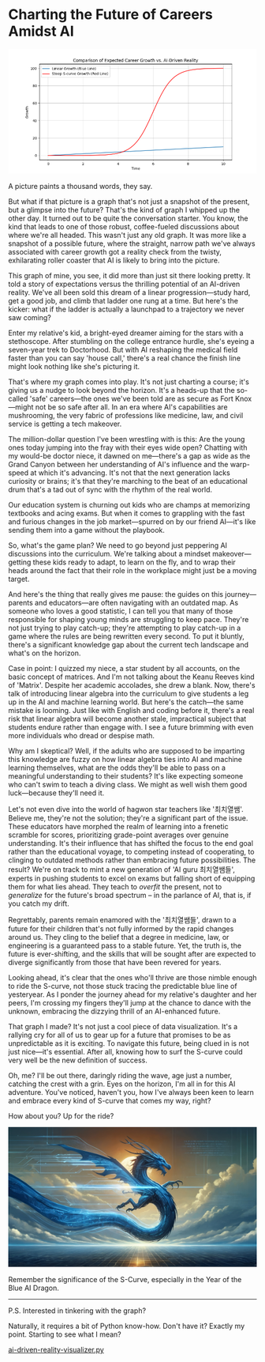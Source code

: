 # Charting the Future of Careers Amidst AI

![ai-driven-reality.png](images%2Fai-driven-reality.png)

A picture paints a thousand words, they say. 

But what if that picture is a graph that's not just a snapshot of the present, but a glimpse into the future? That's the kind of graph I whipped up the other day. It turned out to be quite the conversation starter. You know, the kind that leads to one of those robust, coffee-fueled discussions about where we're all headed. This wasn't just any old graph. It was more like a snapshot of a possible future, where the straight, narrow path we've always associated with career growth got a reality check from the twisty, exhilarating roller coaster that AI is likely to bring into the picture.

This graph of mine, you see, it did more than just sit there looking pretty. It told a story of expectations versus the thrilling potential of an AI-driven reality. We've all been sold this dream of a linear progression—study hard, get a good job, and climb that ladder one rung at a time. But here's the kicker: what if the ladder is actually a launchpad to a trajectory we never saw coming?

Enter my relative's kid, a bright-eyed dreamer aiming for the stars with a stethoscope. After stumbling on the college entrance hurdle, she's eyeing a seven-year trek to Doctorhood. But with AI reshaping the medical field faster than you can say 'house call,' there's a real chance the finish line might look nothing like she's picturing it.

That's where my graph comes into play. It's not just charting a course; it's giving us a nudge to look beyond the horizon. It's a heads-up that the so-called 'safe' careers—the ones we've been told are as secure as Fort Knox—might not be so safe after all. In an era where AI's capabilities are mushrooming, the very fabric of professions like medicine, law, and civil service is getting a tech makeover.

The million-dollar question I've been wrestling with is this: Are the young ones today jumping into the fray with their eyes wide open? Chatting with my would-be doctor niece, it dawned on me—there's a gap as wide as the Grand Canyon between her understanding of AI's influence and the warp-speed at which it's advancing. It's not that the next generation lacks curiosity or brains; it's that they're marching to the beat of an educational drum that's a tad out of sync with the rhythm of the real world.

Our education system is churning out kids who are champs at memorizing textbooks and acing exams. But when it comes to grappling with the fast and furious changes in the job market—spurred on by our friend AI—it's like sending them into a game without the playbook.

So, what's the game plan? We need to go beyond just peppering AI discussions into the curriculum. We're talking about a mindset makeover—getting these kids ready to adapt, to learn on the fly, and to wrap their heads around the fact that their role in the workplace might just be a moving target.

And here's the thing that really gives me pause: the guides on this journey—parents and educators—are often navigating with an outdated map. As someone who loves a good statistic, I can tell you that many of those responsible for shaping young minds are struggling to keep pace. They're not just trying to play catch-up; they're attempting to play catch-up in a game where the rules are being rewritten every second. To put it bluntly, there's a significant knowledge gap about the current tech landscape and what's on the horizon.

Case in point: I quizzed my niece, a star student by all accounts, on the basic concept of matrices. And I'm not talking about the Keanu Reeves kind of 'Matrix'. Despite her academic accolades, she drew a blank. Now, there's talk of introducing linear algebra into the curriculum to give students a leg up in the AI and machine learning world. But here's the catch—the same mistake is looming. Just like with English and coding before it, there's a real risk that linear algebra will become another stale, impractical subject that students endure rather than engage with. I see a future brimming with even more individuals who dread or despise math.

Why am I skeptical? Well, if the adults who are supposed to be imparting this knowledge are fuzzy on how linear algebra ties into AI and machine learning themselves, what are the odds they'll be able to pass on a meaningful understanding to their students? It's like expecting someone who can't swim to teach a diving class. We might as well wish them good luck—because they'll need it.

Let's not even dive into the world of hagwon star teachers like '최치열쌤'. Believe me, they're not the solution; they're a significant part of the issue. These educators have morphed the realm of learning into a frenetic scramble for scores, prioritizing grade-point averages over genuine understanding. It's their influence that has shifted the focus to the end goal rather than the educational voyage, to competing instead of cooperating, to clinging to outdated methods rather than embracing future possibilities. The result? We're on track to mint a new generation of 'AI guru 최치열쌤들', experts in pushing students to excel on exams but falling short of equipping them for what lies ahead. They teach to _overfit_ the present, not to _generalize_ for the future's broad spectrum – in the parlance of AI, that is, if you catch my drift.

Regrettably, parents remain enamored with the '최치열쌤들', drawn to a future for their children that's not fully informed by the rapid changes around us. They cling to the belief that a degree in medicine, law, or engineering is a guaranteed pass to a stable future. Yet, the truth is, the future is ever-shifting, and the skills that will be sought after are expected to diverge significantly from those that have been revered for years.

Looking ahead, it's clear that the ones who'll thrive are those nimble enough to ride the S-curve, not those stuck tracing the predictable blue line of yesteryear. As I ponder the journey ahead for my relative's daughter and her peers, I'm crossing my fingers they'll jump at the chance to dance with the unknown, embracing the dizzying thrill of an AI-enhanced future.

That graph I made? It's not just a cool piece of data visualization. It's a rallying cry for all of us to gear up for a future that promises to be as unpredictable as it is exciting. To navigate this future, being clued in is not just nice—it's essential. After all, knowing how to surf the S-curve could very well be the new definition of success.

Oh, me? I'll be out there, daringly riding the wave, age just a number, catching the crest with a grin. Eyes on the horizon, I'm all in for this AI adventure. You've noticed, haven't you, how I've always been keen to learn and embrace every kind of S-curve that comes my way, right?

How about you? Up for the ride?

![s-curve-blue-ai-dragon.jpg](images%2Fs-curve-blue-ai-dragon.jpg)

Remember the significance of the S-Curve, especially in the Year of the Blue AI Dragon.

---

P.S. Interested in tinkering with the graph?

Naturally, it requires a bit of Python know-how. Don't have it? Exactly my point. Starting to see what I mean?

[ai-driven-reality-visualizer.py](https://github.com/neobundy/Deep-Dive-Into-AI-With-MLX-PyTorch/blob/master/essays/life/ai-driven-reality-visualizer.py)